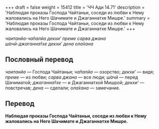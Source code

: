 +++
draft = false
weight = 15412
title = 'ЧЧ Ади 14.71'
description = 'Наблюдая проказы Господа Чайтаньи, соседи из любви к Нему жаловались на Него Шачимате и Джаганнатхе Мишре.'
summary = 'Наблюдая проказы Господа Чайтаньи, соседи из любви к Нему жаловались на Него Шачимате и Джаганнатхе Мишре.'
+++

_чаитанйа-ча̄палйа декхи’ преме сарва джана  
ш́ачӣ-джаганна̄тхе декхи’ дена ола̄хана_

## Пословный перевод

_чаитанйа_ — Господа Чайтаньи; _ча̄палйа_ — озорство; _декхи’_ — видя; _преме_ — из любви; _сарва_ _джана_ — все люди; _ш́ачӣ_ — перед Шачиматой; _джаганна̄тхе_ — и Джаганнатхой Мишрой; _декхи’_ — повстречав; _дена_ — сделали; _ола̄хана_ — замечание.

## Перевод

**Наблюдая проказы Господа Чайтаньи, соседи из любви к Нему жаловались на Него Шачимате и Джаганнатхе Мишре.**
